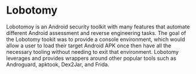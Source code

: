 # Lobotomy

Lobotomoy is an Android security toolkit with many features that automate different Android assessment and reverse engineering tasks.  The goal of the Lobotomy tookit was to provide a console environment, which would allow a user to load their target Android APK once then have all the necessary tooling without needing to exit that environment.  Lobotomy leverages and provides wrappers around other popular tools such as Androguard, apktook, Dex2Jar, and Frida.  
